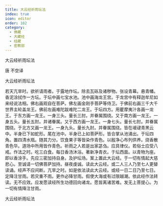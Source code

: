```yaml
---
title: 大云经祈雨坛法
index: true
icon: editor
order: 102
category:
  - 佛藏
  - 大藏经
  - 经藏
  - 密教部
---
```


  大云经祈雨坛法  

唐 不空译  

大云经祈雨坛法  

若天亢旱时。欲祈请雨者。于露地作坛。除去瓦砾及诸秽物。张设青幕。悬青幡。香泥涂拭作一方坛。于坛中画七宝水池。池中画海龙王宫。于龙宫中有释迦牟尼如来经说法相。佛右画观自在菩萨。佛左画金刚手菩萨等侍卫。于佛前右画三千大千世界主轮盖龙王。佛前左画难陀跋难陀二龙王。于坛四方。用瞿摩夷汁各画一龙王。于东方画一龙王。一身三头。量长三肘。并眷属围绕。又于南方画一龙王。一身五头。量长五肘。并诸眷属。又于西方画一龙王。一身七头。量长七肘。并眷属围绕。于北方又画一龙王。一身九头。量长九肘。并眷属围绕。皆在叆叇青黑云中。半身已下如蛇形。尾在池中。半身已上如菩萨形。皆合掌从池涌出。于坛四角。置四清水瓶。随其力分。饮食果子等皆染作青色。以殷净心布列供养。烧香散青色华。道场中所用皆作青色。祈雨之人若是出家苾刍。应具律仪。若俗士应受八戒。作法之时。吃三白食。每日香汤沐浴。著新净青衣。于坛西面。以青物为座。即以香涂手。先应三密加持自身。及护坛场。案上置此大云经。于一切有情起大慈悲心。至诚请一切佛菩萨加持。昼夜虔诚。读此大云经。或二人三人乃至七人更替读诵。经声不应间断。亢旱之时。如是依法读此大云经。或经一日二日乃至七日。定降注甘雨。若灾重不雨。更作必降甘雨。假使大海或有过限越潮。依此经作法转读。无不应效。应发愿读经所生功德回向诸龙。愿皆离诸苦难。发无上菩提心。为一切有情降注甘雨。  

大云经祈雨坛法  
